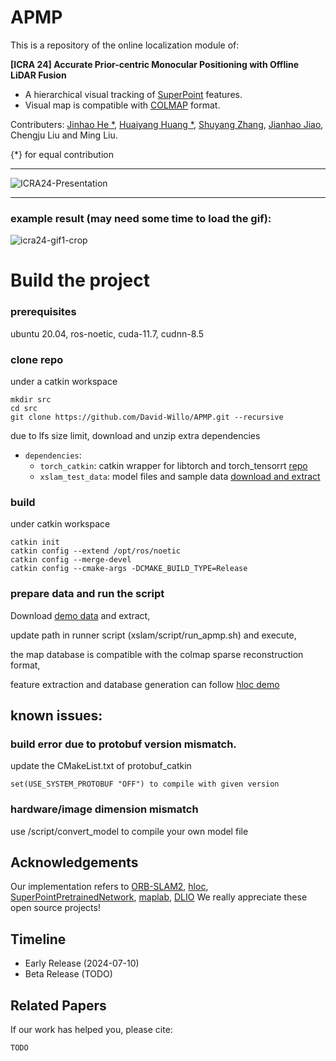# APMP
This is a repository of the online localization module of:

**[ICRA 24] Accurate Prior-centric Monocular Positioning with Offline LiDAR Fusion**

- A hierarchical visual tracking of [SuperPoint](https://github.com/magicleap/SuperPointPretrainedNetwork) features.
- Visual map is compatible with [COLMAP](https://colmap.github.io/) format.

Contributers: [Jinhao He *](https://github.com/David-Willo/), [Huaiyang Huang *](https://github.com/hyhuang1995), [Shuyang Zhang](https://github.com/ShuyangUni), [Jianhao Jiao](https://github.com/gogojjh), Chengju Liu and Ming Liu.

{*} for equal contribution


---
![ICRA24-Presentation](https://github.com/David-Willo/APMP/assets/14790278/d88a7654-1303-466a-aded-194527709156)

---
### example result (may need some time to load the gif):
![icra24-gif1-crop](https://github.com/David-Willo/APMP/assets/14790278/33d64966-26fc-427f-9b4f-4b4810b05ec9)


# Build the project

### prerequisites

ubuntu 20.04, ros-noetic, cuda-11.7, cudnn-8.5 


### clone repo

under a catkin workspace
```
mkdir src
cd src
git clone https://github.com/David-Willo/APMP.git --recursive

```
due to lfs size limit, download and unzip extra dependencies
- `dependencies`: 
    - `torch_catkin`: catkin wrapper for libtorch and torch_tensorrt [repo](https://github.com/David-Willo/torch_catkin)
    - `xslam_test_data`: model files and sample data [download and extract](https://drive.google.com/drive/folders/10zBkkRtqMTM4WOV0tfBpXaTPjkfRnFPy?usp=sharing)

### build

under catkin workspace

```
catkin init
catkin config --extend /opt/ros/noetic
catkin config --merge-devel
catkin config --cmake-args -DCMAKE_BUILD_TYPE=Release
```

### prepare data and run the script

Download [demo data](https://drive.google.com/file/d/1wfFz8Xjewd19Kv7yhrvV2TbMhVaxDo8Q/view?usp=sharing) and extract,

update path in runner script (xslam/script/run_apmp.sh) and execute,

the map database is compatible with the colmap sparse reconstruction format, 

feature extraction and database generation can follow [hloc demo](https://github.com/cvg/Hierarchical-Localization/blob/master/demo.ipynb)


## known issues:
### build error due to protobuf version mismatch.

update the CMakeList.txt of protobuf_catkin
```
set(USE_SYSTEM_PROTOBUF "OFF") to compile with given version
```
### hardware/image dimension mismatch
use /script/convert_model to compile your own model file


## Acknowledgements
Our implementation refers to [ORB-SLAM2](https://github.com/raulmur/ORB_SLAM2), [hloc](https://github.com/cvg/Hierarchical-Localization), [SuperPointPretrainedNetwork](https://github.com/magicleap/SuperPointPretrainedNetwork), [maplab](https://github.com/ethz-asl/maplab), [DLIO](https://github.com/vectr-ucla/direct_lidar_inertial_odometry)
We really appreciate these open source projects!

## Timeline
- Early Release (2024-07-10)
- Beta Release (TODO)
## Related Papers
If our work has helped you, please cite:

```
TODO
```
